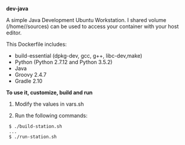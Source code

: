 **dev-java**

A simple Java Development Ubuntu Workstation. I shared volume (/home/<user>/sources) can be used to access your container with your host editor.

This Dockerfile includes:

  - build-essential (dpkg-dev, gcc, g++, libc-dev,make)
  - Python (Python 2.7.12 and Python 3.5.2)
  - Java
  - Groovy 2.4.7
  - Gradle 2.10

**To use it, customize, build and run**

1. Modify the values in vars.sh

2. Run the following commands:
  ```
   $ ./build-station.sh
   ...
   $ ./run-station.sh
  ```
